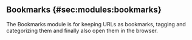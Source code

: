 ## Bookmarks {#sec:modules:bookmarks}

The Bookmarks module is for keeping URLs as bookmarks, tagging and categorizing them and
finally also open them in the browser.



